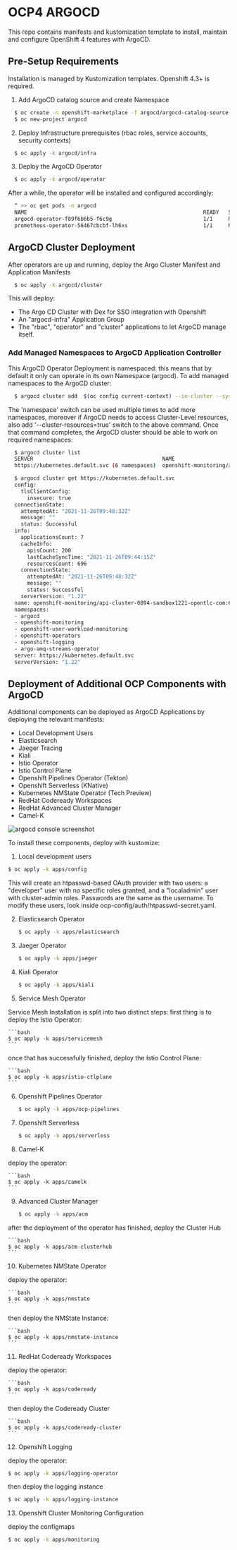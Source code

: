 # OCP4 ARGOCD

This repo contains manifests and kustomization template to install, maintain and configure OpenShift 4 features with ArgoCD.

## Pre-Setup Requirements

Installation is managed by Kustomization templates. Openshift 4.3+ is required.

1. Add ArgoCD catalog source and create Namespace

```bash
  $ oc create -n openshift-marketplace -f argocd/argocd-catalog-source.yaml
  $ oc new-project argocd
```

2. Deploy Infrastructure prerequisites (rbac roles, service accounts, security contexts)

```bash
  $ oc apply -k argocd/infra
```

3. Deploy the ArgoCD Operator

```bash
  $ oc apply -k argocd/operator
```

After a while, the operator will be installed and configured accordingly:

```bash
  ^ >> oc get pods -n argocd
  NAME                                                        READY   STATUS    RESTARTS   AGE
  argocd-operator-f89f6b6b5-f6c9g                             1/1     Running   0          16m
  prometheus-operator-56467cbcbf-lh6xs                        1/1     Running   0          16m
```

## ArgoCD Cluster Deployment

After operators are up and running, deploy the Argo Cluster Manifest and Application Manifests

```bash
  $ oc apply -k argocd/cluster
```

This will deploy:

* The Argo CD Cluster with Dex for SSO integration with Openshift
* An "argocd-infra" Application Group
* The "rbac", "operator" and "cluster" applications to let ArgoCD manage itself.

### Add Managed Namespaces to ArgoCD Application Controller

This ArgoCD Operator Deployment is namespaced: this means that by default it only can operate in its own Namespace (argocd).
To add managed namespaces to the ArgoCD cluster:

```bash
  $ argocd cluster add  $(oc config current-context) --in-cluster --system-namespace=argocd --namespace argocd --namespace openshift-monitoring --namespace openshift-user-workload-monitoring --namespace openshift-operators --namespace openshift-logging --namespace argo-amq-streams-operator --upsert
```

The 'namespace' switch can be used multiple times to add more namespaces, moreover if ArgoCD needs to access Cluster-Level resources, also add '--cluster-resources=true' switch to the above command.
Once that command completes, the ArgoCD cluster should be able to work on required namespaces:

```bash
  $ argocd cluster list
  SERVER                                         NAME                                                                       VERSION  STATUS      MESSAGE
  https://kubernetes.default.svc (6 namespaces)  openshift-monitoring/api-cluster-0894-sandbox1221-opentlc-com:6443/mcaimi  1.22     Successful

  $ argocd cluster get https://kubernetes.default.svc
  config:
    tlsClientConfig:
      insecure: true
  connectionState:
    attemptedAt: "2021-11-26T09:48:32Z"
    message: ""
    status: Successful
  info:
    applicationsCount: 7
    cacheInfo:
      apisCount: 200
      lastCacheSyncTime: "2021-11-26T09:44:15Z"
      resourcesCount: 696
    connectionState:
      attemptedAt: "2021-11-26T09:48:32Z"
      message: ""
      status: Successful
    serverVersion: "1.22"
  name: openshift-monitoring/api-cluster-0894-sandbox1221-opentlc-com:6443/mcaimi
  namespaces:
  - argocd
  - openshift-monitoring
  - openshift-user-workload-monitoring
  - openshift-operators
  - openshift-logging
  - argo-amq-streams-operator
  server: https://kubernetes.default.svc
  serverVersion: "1.22"
```

## Deployment of Additional OCP Components with ArgoCD

Additional components can be deployed as ArgoCD Applications by deploying the relevant manifests:

- Local Development Users
- Elasticsearch
- Jaeger Tracing
- Kiali
- Istio Operator
- Istio Control Plane
- Openshift Pipelines Operator (Tekton)
- Openshift Serverless (KNative)
- Kubernetes NMState Operator (Tech Preview)
- RedHat Codeready Workspaces
- RedHat Advanced Cluster Manager
- Camel-K

![argocd console screenshot](assets/argocd.png)

To install these components, deploy with kustomize:

1. Local development users

  ```bash
  $ oc apply -k apps/config
  ```

This will create an htpasswd-based OAuth provider with two users: a "developer" user with no specific roles granted, and a "localadmin" user with cluster-admin roles.
Passwords are the same as the username. To modify these users, look inside ocp-config/auth/htpasswd-secret.yaml.

2. Elasticsearch Operator

    ```bash
    $ oc apply -k apps/elasticsearch
    ```

3. Jaeger Operator

    ```bash
    $ oc apply -k apps/jaeger
    ```

4. Kiali Operator

    ```bash
    $ oc apply -k apps/kiali
    ```

5. Service Mesh Operator

  Service Mesh Installation is split into two distinct steps: first thing is to deploy the Istio Operator:

    ```bash
    $ oc apply -k apps/servicemesh
    ```

  once that has successfully finished, deploy the Istio Control Plane:

    ```bash
    $ oc apply -k apps/istio-ctlplane
    ```

6. Openshift Pipelines Operator

    ```bash
    $ oc apply -k apps/ocp-pipelines
    ```

7. Openshift Serverless

    ```bash
    $ oc apply -k apps/serverless
    ```

8. Camel-K

  deploy the operator:

    ```bash
    $ oc apply -k apps/camelk
    ```

9. Advanced Cluster Manager

    ```bash
    $ oc apply -k apps/acm
    ```

  after the deployment of the operator has finished, deploy the Cluster Hub

    ```bash
    $ oc apply -k apps/acm-clusterhub
    ```

10. Kubernetes NMState Operator

  deploy the operator:

    ```bash
    $ oc apply -k apps/nmstate
    ```

  then deploy the NMState Instance:

    ```bash
    $ oc apply -k apps/nmstate-instance
    ```

11. RedHat Codeready Workspaces

  deploy the operator:

    ```bash
    $ oc apply -k apps/codeready
    ```

  then deploy the Codeready Cluster

    ```bash
    $ oc apply -k apps/codeready-cluster
    ```

12. Openshift Logging

  deploy the operator:

  ```bash
  $ oc apply -k apps/logging-operator
  ```

  then deploy the logging instance

  ```bash
  $ oc apply -k apps/logging-instance
  ```

13. Openshift Cluster Monitoring Configuration

  deploy the configmaps

  ```bash
  $ oc apply -k apps/monitoring
  ```


